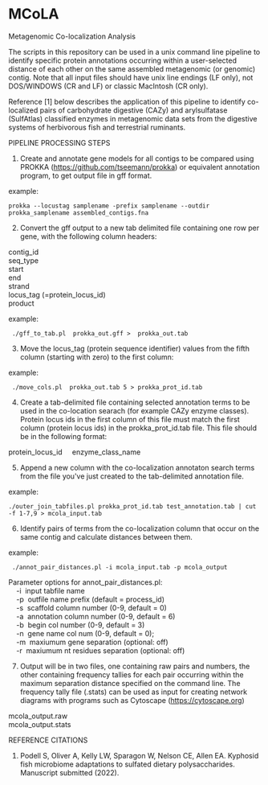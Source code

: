 # MCoLA
Metagenomic Co-localization Analysis

The scripts in this repository can be used in a unix command line pipeline to identify specific protein annotations occurring within a user-selected distance of each other on the same assembled metagenomic (or genomic) contig. Note that all input files should have unix line endings (LF only), not DOS/WINDOWS (CR and LF) or classic MacIntosh (CR only).

Reference [1] below describes the application of this pipeline to identify co-localized pairs of carbohydrate digestive (CAZy) and arylsulfatase (SulfAtlas) classified enzymes in metagenomic data sets from the digestive systems of herbivorous fish and terrestrial ruminants.

PIPELINE PROCESSING STEPS
1. Create and annotate gene models for all contigs to be compared using PROKKA (https://github.com/tseemann/prokka) or equivalent annotation program, to get output file in gff format.
 
 example: 
 
    prokka --locustag samplename -prefix samplename --outdir prokka_samplename assembled_contigs.fna

2. Convert the gff output to a new tab delimited file containing one row per gene, with the following column    headers:

contig_id <br />
seq_type <br />
start <br />
end <br />
strand <br />
locus_tag (=protein_locus_id) <br />
product <br />
	
  example: 
  
     ./gff_to_tab.pl  prokka_out.gff >  prokka_out.tab

3. Move the locus_tag (protein sequence identifier) values from the fifth column (starting with zero) to the first column:
	
  example: 
  
     ./move_cols.pl  prokka_out.tab 5 > prokka_prot_id.tab
	
4. Create a tab-delimited file containing selected annotation terms to be used in the co-location searach (for example CAZy enzyme classes). Protein locus ids in the first column of this file must match the first column (protein locus ids) in the prokka_prot_id.tab file. This file should be in the following format: 

protein_locus_id&nbsp;&nbsp;&nbsp;&nbsp;&nbsp;enzyme_class_name     

	
5. Append a new column with the co-localization annotaton search terms from the file you've just created to the tab-delimited annotation file.
  
 example: 
 
    ./outer_join_tabfiles.pl prokka_prot_id.tab test_annotation.tab | cut -f 1-7,9 > mcola_input.tab

6. Identify pairs of terms from the co-localization column that occur on the same contig and calculate distances between them. 

  example: 
  
     ./annot_pair_distances.pl -i mcola_input.tab -p mcola_output
	
  Parameter options for annot_pair_distances.pl: <br />
&nbsp;&nbsp;&nbsp; -i&nbsp;&nbsp;input tabfile name <br />
&nbsp;&nbsp;&nbsp; -p&nbsp;&nbsp;outfile name prefix (default = process_id) <br />
&nbsp;&nbsp;&nbsp; -s&nbsp;&nbsp;scaffold column number (0-9, default = 0) <br />
&nbsp;&nbsp;&nbsp; -a&nbsp;&nbsp;annotation column number (0-9, default = 6) <br />
&nbsp;&nbsp;&nbsp; -b&nbsp;&nbsp;begin col number (0-9, default = 3) <br />
&nbsp;&nbsp;&nbsp; -n&nbsp;&nbsp;gene name col num (0-9, default = 0); <br />
&nbsp;&nbsp;&nbsp; -m&nbsp;&nbsp;maxiumum gene separation (optional: off)  <br />
&nbsp;&nbsp;&nbsp; -r&nbsp;&nbsp;maxiumum nt residues separation (optional: off) <br />

7. Output will be in two files, one containing raw pairs and numbers, the other containing frequency tallies for each pair occurring within the maximum separation distance specified on the command line. The frequency tally file (.stats) can be used as input for creating network diagrams with programs such as Cytoscape (https://cytoscape.org)

mcola_output.raw <br />
mcola_output.stats <br />

REFERENCE CITATIONS
1. Podell S, Oliver A, Kelly LW, Sparagon W, Nelson CE, Allen EA. Kyphosid fish microbiome adaptations to sulfated dietary polysaccharides. Manuscript submitted (2022).



